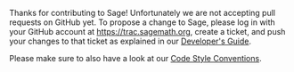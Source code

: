 Thanks for contributing to Sage! Unfortunately we are not accepting pull
requests on GitHub yet. To propose a change to Sage, please log in with your
GitHub account at https://trac.sagemath.org, create a ticket, and push your
changes to that ticket as explained in our
[Developer's Guide](https://doc.sagemath.org/html/en/developer/manual_git.html).

Please make sure to also have a look at our
[Code Style Conventions](https://doc.sagemath.org/html/en/developer/coding_basics.html).
